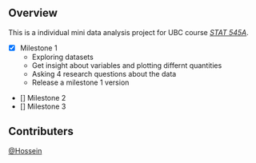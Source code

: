 ## Overview
This is a individual mini data analysis project for UBC course *[STAT 545A](https://stat545.stat.ubc.ca/syllabus-545a/)*.

- [x] Milestone 1
  * Exploring datasets
  * Get insight about variables and plotting differnt quantities
  * Asking 4 research questions about the data
  * Release a milestone 1 version 
- [] Milestone 2
- [] Milestone 3
 

## Contributers
[@Hossein](https://github.com/HosseinEbrahimiK)

